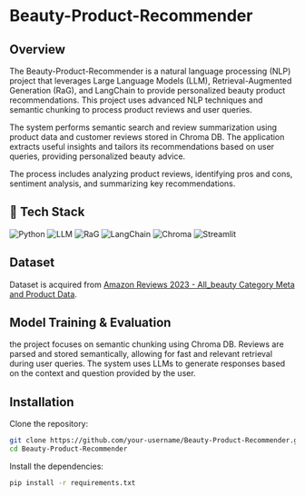 # Beauty-Product-Recommender

## Overview
The Beauty-Product-Recommender is a natural language processing (NLP) project that leverages Large Language Models (LLM), Retrieval-Augmented Generation (RaG), and LangChain to provide personalized beauty product recommendations. This project uses advanced NLP techniques and semantic chunking to process product reviews and user queries.

The system performs semantic search and review summarization using product data and customer reviews stored in Chroma DB. The application extracts useful insights and tailors its recommendations based on user queries, providing personalized beauty advice.

The process includes analyzing product reviews, identifying pros and cons, sentiment analysis, and summarizing key recommendations.

## 🚀 Tech Stack

![Python](https://img.shields.io/badge/Python-3776AB?style=for-the-badge&logo=python&logoColor=white)
![LLM](https://img.shields.io/badge/Large_Language_Models-orange?style=for-the-badge&logo=python&logoColor=white)
![RaG](https://img.shields.io/badge/Retrieval_Augmented_Generation-red?style=for-the-badge&logo=python&logoColor=white)
![LangChain](https://img.shields.io/badge/LangChain-green?style=for-the-badge&logo=python&logoColor=white)
![Chroma](https://img.shields.io/badge/Chroma_DB-blue?style=for-the-badge&logo=python&logoColor=white)
![Streamlit](https://img.shields.io/badge/Streamlit-yellow?style=for-the-badge&logo=streamlit&logoColor=white)

## Dataset 
Dataset is acquired from [Amazon Reviews 2023 - All_beauty Category Meta and Product Data](https://amazon-reviews-2023.github.io).

## Model Training & Evaluation 
the project focuses on semantic chunking using Chroma DB. Reviews are parsed and stored semantically, allowing for fast and relevant retrieval during user queries. The system uses LLMs to generate responses based on the context and question provided by the user.

## Installation

Clone the repository:
```bash
git clone https://github.com/your-username/Beauty-Product-Recommender.git
cd Beauty-Product-Recommender

```

Install the dependencies:
```bash
pip install -r requirements.txt
```


